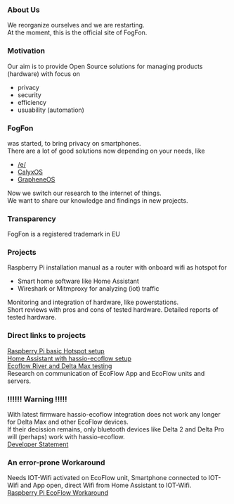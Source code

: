 ### About Us
We reorganize ourselves and we are restarting. <br>
At the moment, this is the official site of FogFon.

### Motivation 
Our aim is to provide Open Source solutions for managing products (hardware) with focus on <br>
- privacy
- security
- efficiency
- usuability (automation)

### FogFon 
was started, to bring privacy on smartphones.  <br>
There are a lot of good solutions now depending on your needs, like
- <a href="https://e.foundation/" title="/e/">/e/</a>
- <a href="https://calyxos.org/" title="CalyxOS">CalyxOS<a>
- <a href="https://grapheneos.org" title="GrapheneOS">GrapheneOS<a>

Now we switch our research to the internet of things. <br>
We want to share our knowledge and findings in new projects. 

### Transparency
FogFon is a registered trademark in EU

### Projects
Raspberry Pi installation manual as a router with onboard wifi as hotspot for <br>
- Smart home software like Home Assistant <br>
- Wireshark or Mitmproxy for analyzing (iot) traffic <br>

Monitoring and integration of hardware, like powerstations.  <br>
Short reviews with pros and cons of tested hardware.
Detailed reports of tested hardware.

### Direct links to projects
<a href="https://github.com/fogfon/Raspberry-Pi-Basic-Hotspot-Setup" title="Raspberry Pi basic Hotspot setup">Raspberry Pi basic Hotspot setup<a> <br>
<a href="https://github.com/fogfon/Home-Assistant-with-hassio-ecoflow-setup" title="Home Assistant with hassio-ecoflow setup">Home Assistant with hassio-ecoflow setup<a> <br>
<a href="https://github.com/fogfon/Research-home-assistant-with-EcoFlow-powerstation-s-/blob/main/README.md">Ecoflow River and Delta Max testing<a> <br>
Research on communication of EcoFlow App and EcoFlow units and servers. 
### !!!!!! Warning !!!!!
With latest firmware hassio-ecoflow integration does not work any longer for Delta Max and other EcoFlow devices. <br>
If their decission remains, only bluetooth devices like Delta 2 and Delta Pro will (perhaps) work with hassio-ecoflow. <br>
<a href="https://github.com/vwt12eh8/hassio-ecoflow/discussions/58" title="Developer Statement">Developer Statement</a>
### An error-prone Workaround<br>
Needs IOT-Wifi activated on EcoFlow unit, Smartphone connected to IOT-Wifi and App open, direct Wifi from Home Assistant to IOT-Wifi.<br>
<a href="https://github.com/fogfon/Raspberry-Pi-Hotspot-EcoFlow-Workaround" title="Raspberry Pi EcoFlow Workaround">Raspberry Pi EcoFlow Workaround<a> <br>
